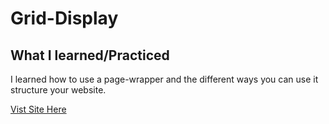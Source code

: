 # Grid-Display
## What I learned/Practiced
I learned how to use a page-wrapper and the different ways you can use it structure your website. 

[Vist Site Here](https://giaviolini.github.io/Grid-Display/)
